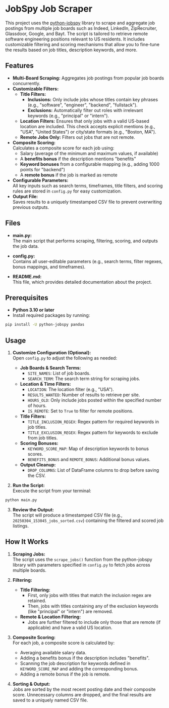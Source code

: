 # JobSpy Job Scraper

This project uses the [python-jobspy](https://github.com/cullenwatson/JobSpy) library to scrape and aggregate job postings from multiple job boards such as Indeed, LinkedIn, ZipRecruiter, Glassdoor, Google, and Bayt. The script is tailored to retrieve remote software engineering positions relevant to US residents. It includes customizable filtering and scoring mechanisms that allow you to fine-tune the results based on job titles, description keywords, and more.

## Features

- **Multi-Board Scraping:** Aggregates job postings from popular job boards concurrently.
- **Customizable Filters:**
  - **Title Filters:**  
    - **Inclusions:** Only include jobs whose titles contain key phrases (e.g., "software", "engineer", "backend", "fullstack").
    - **Exclusions:** Automatically filter out roles with irrelevant keywords (e.g., "principal" or "intern").
  - **Location Filters:** Ensures that only jobs with a valid US-based location are included. This check accepts explicit mentions (e.g., "USA", "United States") or city/state formats (e.g., "Boston, MA").
  - **Remote Jobs Only:** Filters out jobs that are not remote.
- **Composite Scoring:**  
  Calculates a composite score for each job using:
  - Salary (average of the minimum and maximum values, if available)
  - A **benefits bonus** if the description mentions "benefits"
  - **Keyword bonuses** from a configurable mapping (e.g., adding 1000 points for "backend")
  - A **remote bonus** if the job is marked as remote
- **Configurable Parameters:**  
  All key inputs such as search terms, timeframes, title filters, and scoring rules are stored in `config.py` for easy customization.
- **Output File:**  
  Saves results to a uniquely timestamped CSV file to prevent overwriting previous outputs.

## Files

- **main.py:**  
  The main script that performs scraping, filtering, scoring, and outputs the job data.
  
- **config.py:**  
  Contains all user-editable parameters (e.g., search terms, filter regexes, bonus mappings, and timeframes).
  
- **README.md:**  
  This file, which provides detailed documentation about the project.

## Prerequisites

- **Python 3.10 or later**
- Install required packages by running:

```bash
pip install -U python-jobspy pandas
```

## Usage

1. **Customize Configuration (Optional):**  
   Open `config.py` to adjust the following as needed:
   - **Job Boards & Search Terms:**  
     - `SITE_NAMES`: List of job boards.
     - `SEARCH_TERM`: The search term string for scraping jobs.
   - **Location & Time Filters:**  
     - `LOCATION`: The location filter (e.g., "USA").
     - `RESULTS_WANTED`: Number of results to retrieve per site.
     - `HOURS_OLD`: Only include jobs posted within the specified number of hours.
     - `IS_REMOTE`: Set to `True` to filter for remote positions.
   - **Title Filters:**  
     - `TITLE_INCLUSION_REGEX`: Regex pattern for required keywords in job titles.
     - `TITLE_EXCLUSION_REGEX`: Regex pattern for keywords to exclude from job titles.
   - **Scoring Bonuses:**  
     - `KEYWORD_SCORE_MAP`: Map of description keywords to bonus scores.
     - `BENEFITS_BONUS` and `REMOTE_BONUS`: Additional bonus values.
   - **Output Cleanup:**  
     - `DROP_COLUMNS`: List of DataFrame columns to drop before saving the CSV.

2. **Run the Script:**  
   Execute the script from your terminal:

```bash
python main.py
```

3. **Review the Output:**  
   The script will produce a timestamped CSV file (e.g., `20250304_153045_jobs_sorted.csv`) containing the filtered and scored job listings.

## How It Works

1. **Scraping Jobs:**  
   The script uses the `scrape_jobs()` function from the python-jobspy library with parameters specified in `config.py` to fetch jobs across multiple boards.

2. **Filtering:**
   - **Title Filtering:**  
     - First, only jobs with titles that match the inclusion regex are retained.
     - Then, jobs with titles containing any of the exclusion keywords (like "principal" or "intern") are removed.
   - **Remote & Location Filtering:**  
     - Jobs are further filtered to include only those that are remote (if applicable) and have a valid US location.
     
3. **Composite Scoring:**  
   For each job, a composite score is calculated by:
   - Averaging available salary data.
   - Adding a benefits bonus if the description includes "benefits".
   - Scanning the job description for keywords defined in `KEYWORD_SCORE_MAP` and adding the corresponding bonus.
   - Adding a remote bonus if the job is remote.

4. **Sorting & Output:**  
   Jobs are sorted by the most recent posting date and their composite score. Unnecessary columns are dropped, and the final results are saved to a uniquely named CSV file.

